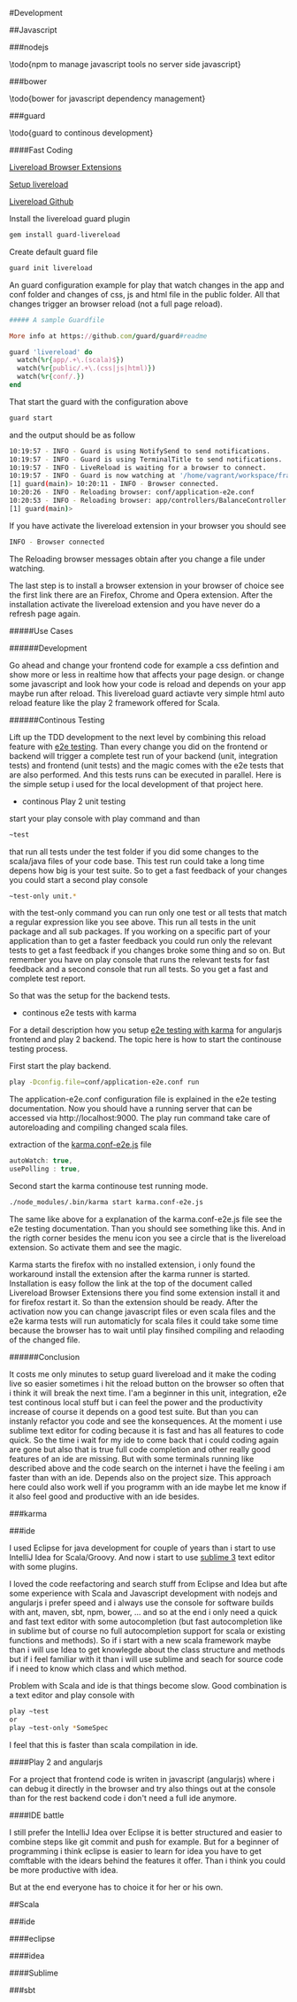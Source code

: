 #Development

##Javascript

###nodejs

\todo{npm to manage javascript tools no server side javascript}

###bower

\todo{bower for javascript dependency management}

###guard

\todo{guard to continous development}

####Fast Coding

[Livereload Browser Extensions](http://feedback.livereload.com/knowledgebase/articles/86242-how-do-i-install-and-use-the-browser-extensions-)

[Setup livereload](https://coderwall.com/p/-uvdya)

[Livereload Github](https://github.com/guard/guard-livereload)


Install the livereload guard plugin
```bash
gem install guard-livereload
```

Create default guard file
```bash
guard init livereload
```

An guard configuration example for play that watch changes in the app and conf folder and changes of css, js and html file in the public folder. All that changes trigger an browser reload (not a full page reload).
```ruby
##### A sample Guardfile

More info at https://github.com/guard/guard#readme

guard 'livereload' do
  watch(%r{app/.+\.(scala)$})
  watch(%r{public/.+\.(css|js|html)})
  watch(%r{conf/.})
end
```

That start the guard with the configuration above 
```sh
guard start
```
and the output should be as follow
```sh
10:19:57 - INFO - Guard is using NotifySend to send notifications.
10:19:57 - INFO - Guard is using TerminalTitle to send notifications.
10:19:57 - INFO - LiveReload is waiting for a browser to connect.
10:19:57 - INFO - Guard is now watching at '/home/vagrant/workspace/frank/bankapp'
[1] guard(main)> 10:20:11 - INFO - Browser connected.
10:20:26 - INFO - Reloading browser: conf/application-e2e.conf
10:20:53 - INFO - Reloading browser: app/controllers/BalanceController.scala
[1] guard(main)> 
```
If you have activate the livereload extension in your browser you should see
```bash
INFO - Browser connected
```
The Reloading browser messages obtain after you change a file under watching.

The last step is to install a browser extension in your browser of choice see the first link there are an Firefox, Chrome and Opera extension. After the installation activate the livereload extension and you have never do a refresh page again.

#####Use Cases

######Development

Go ahead and change your frontend code for example a css defintion and show more or less in realtime how that affects your page design. or change some javascript and look how your code is reload and depends on your app maybe run after reload. This livereload guard actiavte very simple html auto reload feature like the play 2 framework offered for Scala.

######Continous Testing

Lift up the TDD development to the next level by combining this reload feature with [e2e testing](https://github.com/pussinboots/bankapp/blob/master/doc/e2etest.md). Than every change you did on the frontend or backend
will trigger a complete test run of your backend (unit, integration tests) and frontend (unit tests) and the magic comes with the e2e tests that are also performed. And this tests runs can be executed in parallel. Here is the simple setup i used for the local development of that project here.

* continous Play 2 unit testing

start your play console with play command and than
```bash
~test
```
that run all tests under the test folder if you did some changes to the scala/java files of your code base. This test run could take a long time depens how big is your test suite. So to get a fast feedback of your changes you could start a second play console
```bash
~test-only unit.*
```
with the test-only command you can run only one test or all tests that match a regular expression like you see above. This run all tests in the unit package and all sub packages. If you working on a specific part of your application than to get a faster feedback you could run only the relevant tests to get a fast feedback if you changes broke some thing and so on. But remember you have on play console that runs the relevant tests for fast feedback and a second console that run all tests. So you get a fast and complete test report.

So that was the setup for the backend tests.

* continous e2e tests with karma

For a detail description how you setup [e2e testing with karma](https://github.com/pussinboots/bankapp/blob/master/doc/e2etest.md) for angularjs frontend and play 2 backend. The topic here is how to start the continouse testing process. 

First start the play backend.
```bash
play -Dconfig.file=conf/application-e2e.conf run
```
The application-e2e.conf configuration file is explained in the e2e testing documentation. Now you should have a running server that can be accessed via http://localhost:9000. The play run command take care of autoreloading and compiling changed scala files.

extraction of the [karma.conf-e2e.js](https://github.com/pussinboots/bankapp/blob/master/karma.conf-e2e.js) file
```javascript
autoWatch: true,
usePolling : true,
```

Second start the karma continouse test running mode.
```bash
./node_modules/.bin/karma start karma.conf-e2e.js
```
The same like above for a explanation of the karma.conf-e2e.js file see the e2e testing documentation. 
Than you should see something like this. And in the rigth corner besides the menu icon you see a circle that is the livereload extension. So activate them and see the magic.
<!--![karma runner](https://raw.githubusercontent.com/pussinboots/bankapp/master/public/images/karma_runner_firefox.png)-->
Karma starts the firefox with no installed extension, i only found the workaround install the extension after the karma runner is started. Installation is easy follow the link at the top of the document called Livereload Browser Extensions there you find some extension install it and for firefox restart it. So than the extension should be ready. After the activation now you can change javascript files or even scala files and the e2e karma tests will run automaticly for scala files it could take some time because the browser has to wait until play finsihed compiling and relaoding of the changed file.

######Conclusion

It costs me only minutes to setup guard livereload and it make the coding live so easier sometimes i hit the reload button on the browser so often that i think it will break the next time. I'am a beginner in this unit, integration, e2e test continous local stuff but i can feel the power and the productivity increase of course it depends on a good test suite. But than you can instanly refactor you code and see the konsequences. At the moment i use sublime text editor for coding because it is fast and has all features to code quick. So the time i wait for my ide to come back that i could coding again are gone but also that is true full code completion and other really good features of an ide are missing. But with some terminals running like described above and the code search on the internet i have the feeling i am faster than with an ide. Depends also on the project size. This approach here could also work well if you programm with an ide maybe let me know if it also feel good and productive with an ide besides.

###karma

###ide

I used Eclipse for java development for couple of years than i start to use IntelliJ Idea for Scala/Groovy.
And now i start to use [sublime 3](http://www.sublimetext.com/3) text editor with some plugins. 

I loved the code reefactoring and search stuff from Eclipse and Idea but afte some experience with 
Scala and Javascript development with nodejs and angularjs i prefer speed and i always use the console
for software builds with ant, maven, sbt, npm, bower, ...  and so at the end i only need a quick and fast
text editor with some autocompletion (but fast autocompletion like in sublime but of course no full autocompletion 
support for scala or existing functions and methods). So if i start with a new scala framework maybe than i will
use Idea to get knowlegde about the class structure and methods but if i feel familiar with it than i will use
sublime and seach for source code if i need to know which class and which method.

Problem with Scala and ide is that things become slow. Good combination is a text editor and play console with
```bash
play ~test
or
play ~test-only *SomeSpec
```
I feel that this is faster than scala compilation in ide.

####Play 2 and angularjs

For a project that frontend code is writen in javascript (angularjs) where i can debug it directly in the browser and try also things out at the console than for the rest backend code i don't need a full ide anymore.

####IDE battle

I still prefer the IntelliJ Idea over Eclipse it is better structured and easier to combine steps like git commit and push for example. But for a beginner of programming i think eclipse is easier to learn for idea you have to get comftable with the idears behind the features it offer. Than i think you could be more productive with idea.

But at the end everyone has to choice it for her or his own.

##Scala

###ide

####eclipse

####idea

####Sublime

###sbt